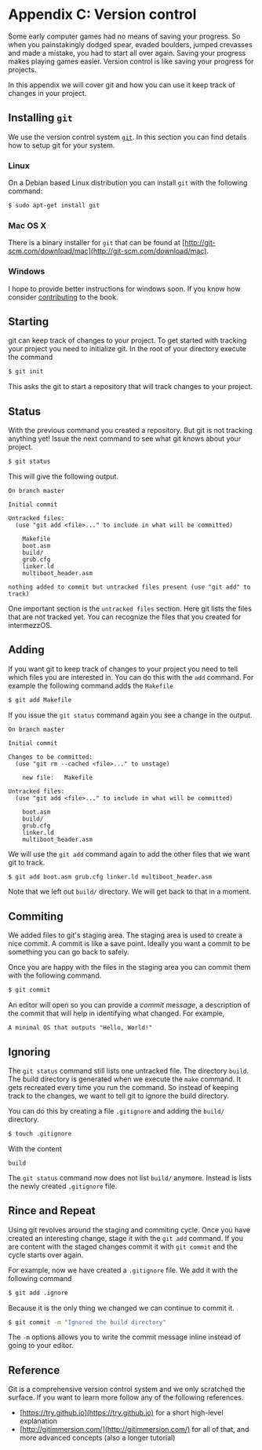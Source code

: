 # Appendix C: Version control

Some early computer games had no means of saving your progress. So when you
painstakingly dodged spear, evaded boulders, jumped crevasses and made a
mistake, you had to start all over again. Saving your progress makes playing
games easier. Version control is like saving your progress for projects.

In this appendix we will cover git and how you can use it keep track of changes
in your project.

## Installing `git`

We use the version control system [`git`][git]. In this section you can find
details how to setup git for your system.

### Linux

On a Debian based Linux distribution you can install `git` with the following
command:

```sh
$ sudo apt-get install git
```

### Mac OS X

There is a binary installer for `git` that can be found at
[http://git-scm.com/download/mac](http://git-scm.com/download/mac).

### Windows

I hope to provide better instructions for windows soon. If you know how consider
[contributing][] to the book.

## Starting

git can keep track of changes to your project. To get started with tracking your
project you need to initialize git. In the root of your directory execute the
command

```sh
$ git init
```

This asks the git to start a repository that will track changes to your project.

## Status

With the previous command you created a repository. But git is not tracking anything
yet! Issue the next command to see what git knows about your project.

```sh
$ git status
```

This will give the following output.

```text
On branch master

Initial commit

Untracked files:
  (use "git add <file>..." to include in what will be committed)

	Makefile
	boot.asm
	build/
	grub.cfg
	linker.ld
	multiboot_header.asm

nothing added to commit but untracked files present (use "git add" to track)
```

One important section is the `untracked files` section. Here git lists the files
that are not tracked yet. You can recognize the files that you created for
intermezzOS.

## Adding

If you want git to keep track of changes to your project you need to tell which
files you are interested in. You can do this with the `add` command. For example
the following command adds the `Makefile`

```sh
$ git add Makefile
```

If you issue the `git status` command again you see a change in the output.

```text
On branch master

Initial commit

Changes to be committed:
  (use "git rm --cached <file>..." to unstage)

	new file:   Makefile

Untracked files:
  (use "git add <file>..." to include in what will be committed)

	boot.asm
	build/
	grub.cfg
	linker.ld
	multiboot_header.asm

```

We will use the `git add` command again to add the other files that we want git
to track.

```sh
$ git add boot.asm grub.cfg linker.ld multiboot_header.asm
```

Note that we left out `build/` directory. We will get back to that in a moment.

## Commiting

We added files to git's staging area. The staging area is used to create a nice
commit. A commit is like a save point. Ideally you want a commit to be something
you can go back to safely.

Once you are happy with the files in the staging area you can commit them with
the following command.

```sh
$ git commit
```

An editor will open so you can provide a _commit message_, a description of the
commit that will help in identifying what changed. For example,

```text
A minimal OS that outputs "Hello, World!"
```

## Ignoring

The `git status` command still lists one untracked file. The directory `build`.
The build directory is generated when we execute the `make` command. It gets
recreated every time you run the command. So instead of keeping track to the
changes, we want to tell git to ignore the build directory.

You can do this by creating a file `.gitignore` and adding the `build/`
directory.

```sh
$ touch .gitignore
```

With the content

```text
build
```

The `git status` command now does not list `build/` anymore. Instead is lists
the newly created `.gitignore` file.

## Rince and Repeat

Using git revolves around the staging and commiting cycle. Once you have created
an interesting change, stage it with the `git add` command. If you are content
with the staged changes commit it with `git commit` and the cycle starts over
again.

For example, now we have created a `.gitignore` file. We add it with the
following command

```sh
$ git add .ignore
```

Because it is the only thing we changed we can continue to commit it.

```sh
$ git commit -m "Ignored the build directory"
```

The `-m` options allows you to write the commit message inline instead of going
to your editor.

## Reference

Git is a comprehensive version control system and we only scratched the surface.
If you want to learn more follow any of the following references.

* [https://try.github.io](https://try.github.io) for a short high-level
explanation 
* [http://gitimmersion.com/](http://gitimmersion.com/) for all of that, and more
advanced concepts (also a longer tutorial)

[git]: https://git-scm.com/
[contributing]: https://github.com/intermezzOS/book
